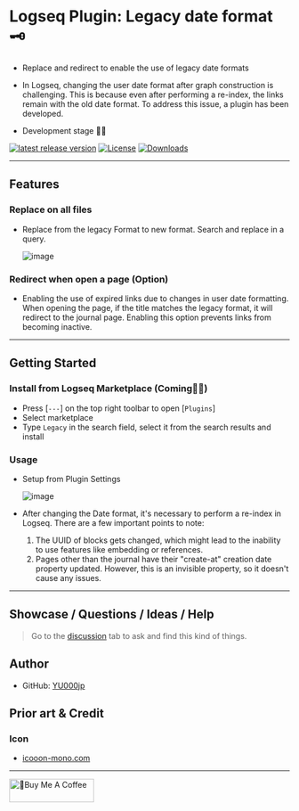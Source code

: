 # Logseq Plugin: Legacy date format 🗝️

- Replace and redirect to enable the use of legacy date formats

- In Logseq, changing the user date format after graph construction is challenging. This is because even after performing a re-index, the links remain with the old date format. To address this issue, a plugin has been developed.

- Development stage 👷🚧

[![latest release version](https://img.shields.io/github/v/release/YU000jp/logseq-plugin-legacy-date-format)](https://github.com/YU000jp/logseq-plugin-legacy-date-format/releases)
[![License](https://img.shields.io/github/license/YU000jp/logseq-plugin-legacy-date-format?color=blue)](https://github.com/YU000jp/logseq-plugin-legacy-date-format/LICENSE)
[![Downloads](https://img.shields.io/github/downloads/YU000jp/logseq-plugin-legacy-date-format/total.svg)](https://github.com/YU000jp/logseq-plugin-legacy-date-format/releases)
<!-- Published 2023 -->

---

## Features

### Replace on all files

- Replace from the legacy Format to new format. Search and replace in a query.

  ![image](https://github.com/YU000jp/logseq-plugin-legacy-date-format/assets/111847207/1a175dc3-3c38-456f-838a-4f0cbdb3dc7b)

### Redirect when open a page (Option)

- Enabling the use of expired links due to changes in user date formatting. When opening the page, if the title matches the legacy format, it will redirect to the journal page. Enabling this option prevents links from becoming inactive.

---

## Getting Started

### Install from Logseq Marketplace (Coming👷🚧)

- Press [`---`] on the top right toolbar to open [`Plugins`]
- Select marketplace
- Type `Legacy` in the search field, select it from the search results and install

### Usage

- Setup from Plugin Settings

  ![image](https://github.com/YU000jp/logseq-plugin-legacy-date-format/assets/111847207/e74ed3e8-a141-447f-a971-5238521383e0)

- After changing the Date format, it's necessary to perform a re-index in Logseq. There are a few important points to note:

  1. The UUID of blocks gets changed, which might lead to the inability to use features like embedding or references.
  1. Pages other than the journal have their "create-at" creation date property updated. However, this is an invisible property, so it doesn't cause any issues.


---

## Showcase / Questions / Ideas / Help

> Go to the [discussion](https://github.com/YU000jp/logseq-plugin-legacy-date-format/discussions) tab to ask and find this kind of things.

## Author

- GitHub: [YU000jp](https://github.com/YU000jp)

## Prior art & Credit

### Icon

- [icooon-mono.com](https://icooon-mono.com/)

---

<a href="https://www.buymeacoffee.com/yu000japan" target="_blank"><img src="https://cdn.buymeacoffee.com/buttons/v2/default-violet.png" alt="🍌Buy Me A Coffee" style="height: 42px;width: 152px" ></a>
